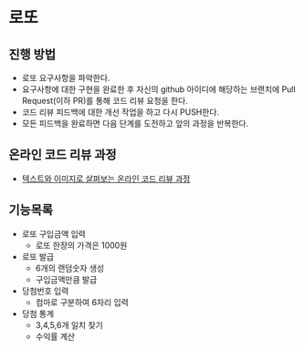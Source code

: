 # 로또
## 진행 방법
* 로또 요구사항을 파악한다.
* 요구사항에 대한 구현을 완료한 후 자신의 github 아이디에 해당하는 브랜치에 Pull Request(이하 PR)를 통해 코드 리뷰 요청을 한다.
* 코드 리뷰 피드백에 대한 개선 작업을 하고 다시 PUSH한다.
* 모든 피드백을 완료하면 다음 단계를 도전하고 앞의 과정을 반복한다.

## 온라인 코드 리뷰 과정
* [텍스트와 이미지로 살펴보는 온라인 코드 리뷰 과정](https://github.com/next-step/nextstep-docs/tree/master/codereview)

## 기능목록
* 로또 구입금액 입력
  * 로또 한장의 가격은 1000원
* 로또 발급
  * 6개의 랜덤숫자 생성
  * 구입금액만큼 발급
* 당첨번호 입력
  * 컴마로 구분하여 6자리 입력
* 당첨 통계
  * 3,4,5,6개 일치 찾기
  * 수익률 계산
    
    
  